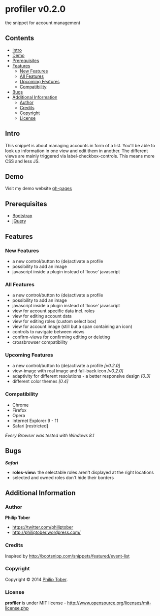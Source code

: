 # profiler v0.2.0
the snippet for account management

## Contents

- [Intro](#intro)
- [Demo](#demo)
- [Prerequisites](#prerequisites)
- [Features](#features)
  - [New Features](#new-features)
  - [All Features](#all-features)
  - [Upcoming Features](#upcoming-features)
  - [Compatibility](#compatibility)
- [Bugs](#bugs)
- [Additional Information](#additional-information)
  - [Author](#author)
  - [Credits](#credits)
  - [Copyright](#copyright)
  - [License](#license)

## Intro
This snippet is about managing accounts in form of a list. You'll be able to look up information in one view and edit them in another. The different views are mainly triggered via label-checkbox-controls. This means more CSS and less JS.

## Demo
Visit my demo website [gh-pages](http://philiptober.github.io/profiler/#/home)

## Prerequisites
+ [Bootstrap](http://getbootstrap.com/)
+ [jQuery](http://jquery.com/)

## Features

### New Features
+ a new control/button to (de)activate a profile
+ possibility to add an image
+ javascript inside a plugin instead of 'loose' javascript

### All Features
+ a new control/button to (de)activate a profile
+ possibility to add an image
+ javascript inside a plugin instead of 'loose' javascript
+ view for account specific data incl. roles
+ view for editing account data
+ view for editing roles (custom select box)
+ view for account image (still but a span containing an icon)
+ controls to navigate between views
+ confirm-views for confirming editing or deleting
+ crossbrowser compatibility

### Upcoming Features
+ a new control/button to (de)activate a profile *[v0.2.0]*
+ view-image with real image and fall-back icon *[v0.2.0]*
+ adaptivity for different resolutions - a better responsive design *[0.3]*
+ different color themes *[0.4]*

### Compatibility
+ Chrome
+ Firefox
+ Opera
+ Internet Explorer 9 - 11
+ Safari [restricted]

*Every Browser was tested with Windows 8.1*

## Bugs
***Safari***
+ **roles-view:** the selectable roles aren't displayed at the right locations
+ selected and owned roles don't hide their borders

## Additional Information

### Author

**Philip Tober**

+ https://twitter.com/philiptober
+ http://philiptober.wordpress.com/

### Credits

Inspired by http://bootsnipp.com/snippets/featured/event-list

### Copyright
Copyright © 2014 [Philip Tober](https://twitter.com/philiptober).

### License 
**profiler** is under MIT license - http://www.opensource.org/licenses/mit-license.php
